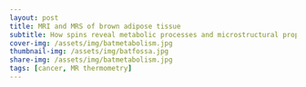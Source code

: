 ```yaml
---
layout: post
title: MRI and MRS of brown adipose tissue
subtitle: How spins reveal metabolic processes and microstructural properties of brown fat
cover-img: /assets/img/batmetabolism.jpg
thumbnail-img: /assets/img/batfossa.jpg
share-img: /assets/img/batmetabolism.jpg
tags: [cancer, MR thermometry]
---
```


